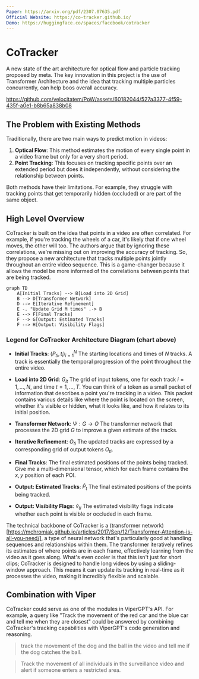 ```yaml
---
Paper: https://arxiv.org/pdf/2307.07635.pdf
Official Website: https://co-tracker.github.io/
Demo: https://huggingface.co/spaces/facebook/cotracker
---
```

# CoTracker

A new state of the art architecture for optical flow and particle tracking proposed by meta. The key innovation in this project is the use of Transformer Architecture and the idea that tracking multiple particles concurrently, can help boos overall accuracy.

https://github.com/velocitatem/PoW/assets/60182044/527a3377-4f59-435f-a0e1-b8b65a838b08


## The Problem with Existing Methods

Traditionally, there are two main ways to predict motion in videos:

1. **Optical Flow**: This method estimates the motion of every single point in a video frame but only for a very short period.
2. **Point Tracking**: This focuses on tracking specific points over an extended period but does it independently, without considering the relationship between points.

Both methods have their limitations. For example, they struggle with tracking points that get temporarily hidden (occluded) or are part of the same object.

## High Level Overview

CoTracker is built on the idea that points in a video are often correlated. For example, if you're tracking the wheels of a car, it's likely that if one wheel moves, the other will too. The authors argue that by ignoring these correlations, we're missing out on improving the accuracy of tracking. So, they propose a new architecture that tracks multiple points jointly throughout an entire video sequence. This is a game-changer because it allows the model be more informed of the correlations between points that are being tracked.

```mermaid
graph TD
    A[Initial Tracks] --> B[Load into 2D Grid]
    B --> D[Transformer Network]
    D --> E[Iterative Refinement]
    E -. "Update Grid M times" .-> B
    E --> F[Final Tracks]
    F --> G[Output: Estimated Tracks]
    F --> H[Output: Visibility Flags]
```


### Legend for CoTracker Architecture Diagram (chart above)

- **Initial Tracks**: $(P_{ti}, t_i)^{N}_{i=1}$
  The starting locations and times of $N$ tracks. A track is essentially the temporal progression of the point throughout the entire video.

- **Load into 2D Grid**: $G_{it}$
  The grid of input tokens, one for each track $i = 1, ..., N$, and time $t = 1, ..., T$. You can think of a token as a small packet of information that describes a point you're tracking in a video. This packet contains various details like where the point is located on the screen, whether it's visible or hidden, what it looks like, and how it relates to its initial position.

- **Transformer Network**: $\Psi: G \rightarrow O$
  The transformer network that processes the 2D grid $G$ to improve a given estimate of the tracks.

- **Iterative Refinement**: $O_{ti}$
  The updated tracks are expressed by a corresponding grid of output tokens $O_{ti}$.

- **Final Tracks**:
  The final estimated positions of the points being tracked. Give me a multi-dimensional tensor, which for each frame contains the $x,y$ position of each POI.

- **Output: Estimated Tracks**: $\hat{P}_{t}$
  The final estimated positions of the points being tracked.

- **Output: Visibility Flags**: $\hat{v}_{ti}$
  The estimated visibility flags indicate whether each point is visible or occluded in each frame.


The technical backbone of CoTracker is a (transformer network)[https://mchromiak.github.io/articles/2017/Sep/12/Transformer-Attention-is-all-you-need/], a type of neural network that's particularly good at handling sequences and relationships within them. The transformer iteratively refines its estimates of where points are in each frame, effectively learning from the video as it goes along. What's even cooler is that this isn't just for short clips; CoTracker is designed to handle long videos by using a sliding-window approach. This means it can update its tracking in real-time as it processes the video, making it incredibly flexible and scalable.

## Combination with Viper

CoTracker could serve as one of the modules in ViperGPT's API. For example, a query like "Track the movement of the red car and the blue car and tell me when they are closest" could be answered by combining CoTracker's tracking capabilities with ViperGPT's code generation and reasoning.

> track the movement of the dog and the ball in the video and tell me if the dog catches the ball.

> Track the movement of all individuals in the surveillance video and alert if someone enters a restricted area.
